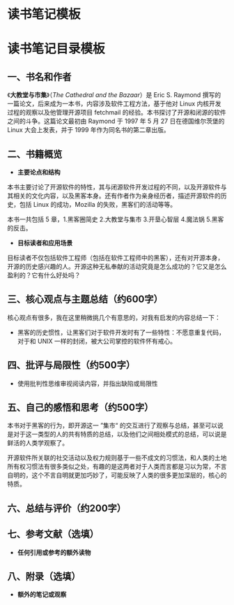 # 读书笔记模板

# 读书笔记目录模板

## 一、**书名和作者**

《**大教堂与市集**》（*The Cathedral and the Bazaar*）是 Eric S. Raymond 撰写的一篇论文，后来成为一本书，内容涉及软件工程方法，基于他对 Linux 内核开发过程的观察以及他管理开源项目 fetchmail 的经验。本书探讨了开源和闭源的软件之间的斗争。这篇论文最初由 Raymond 于 1997 年 5 月 27 日在德国维尔茨堡的 Linux 大会上发表，并于 1999 年作为同名书的第二章出版。

## 二、书籍概览

- **主要论点和结构**

本书主要讨论了开源软件的特性，其与闭源软件开发过程的不同，以及开源软件与其相关的文化内容，以及黑客本身。还有作者作为亲身经历者，描述开源软件的历史，包括 Linux 的成功，Mozilla 的失败，黑客们的活动等等。

本书一共包括 5 章，1.黑客圈简史 2.大教堂与集市 3.开垦心智层 4.魔法锅 5.黑客的反击。

- **目标读者和应用场景**

目标读者不仅包括软件工程师（包括在软件工程师中的黑客），还有对开源本身，开源的历史感兴趣的人。开源这种无私奉献的活动究竟是怎么成功的？它又是怎么盈利的？它有什么好处吗？

## 三、核心观点与主题总结（约600字）

核心观点有很多，我在这里稍微挑几个有意思的，对我有启发的内容总结一下：

- 黑客的历史惯性，让黑客们对于软件开发时有了一些特性：不愿意重复代码，对于和 UNIX 一样的封闭，被大公司掌控的软件怀有戒心。

## 四、批评与局限性（约500字）

- 使用批判性思维审视阅读内容，并指出缺陷或局限性

## 五、自己的感悟和思考（约500字）

本书对于黑客的行为，即开源这一 ”集市“ 的交互进行了观察与总结，甚至可以说是对于这一类型的人的共有特质的总结，以及他们之间相处模式的总结，可以说是鲜活的人类学观察了。

开源软件所关联的社交活动以及权力规则基于一些不成文的习惯法，和人类的土地所有权习惯法有很多类似之处，有趣的是这两者对于人类而言都是习以为常，不言自明的，这个不言自明就更加巧妙了，可能反映了人类的很多更加深层的，核心的特质。

## 六、总结与评价（约200字）

## 七、参考文献（选填）

- **任何引用或参考的额外读物**

## 八、附录（选填）

- **额外的笔记或观察**